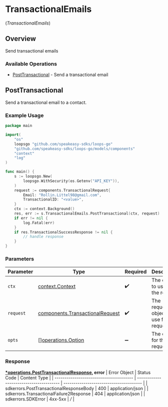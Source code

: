 # TransactionalEmails
(*TransactionalEmails*)

## Overview

Send transactional emails

### Available Operations

* [PostTransactional](#posttransactional) - Send a transactional email

## PostTransactional

Send a transactional email to a contact.

### Example Usage

```go
package main

import(
	"os"
	loopsgo "github.com/speakeasy-sdks/loops-go"
	"github.com/speakeasy-sdks/loops-go/models/components"
	"context"
	"log"
)

func main() {
    s := loopsgo.New(
        loopsgo.WithSecurity(os.Getenv("API_KEY")),
    )
    request := components.TransactionalRequest{
        Email: "Rollin.Littel98@gmail.com",
        TransactionalID: "<value>",
    }
    ctx := context.Background()
    res, err := s.TransactionalEmails.PostTransactional(ctx, request)
    if err != nil {
        log.Fatal(err)
    }
    if res.TransactionalSuccessResponse != nil {
        // handle response
    }
}
```

### Parameters

| Parameter                                                                          | Type                                                                               | Required                                                                           | Description                                                                        |
| ---------------------------------------------------------------------------------- | ---------------------------------------------------------------------------------- | ---------------------------------------------------------------------------------- | ---------------------------------------------------------------------------------- |
| `ctx`                                                                              | [context.Context](https://pkg.go.dev/context#Context)                              | :heavy_check_mark:                                                                 | The context to use for the request.                                                |
| `request`                                                                          | [components.TransactionalRequest](../../models/components/transactionalrequest.md) | :heavy_check_mark:                                                                 | The request object to use for the request.                                         |
| `opts`                                                                             | [][operations.Option](../../models/operations/option.md)                           | :heavy_minus_sign:                                                                 | The options for this request.                                                      |


### Response

**[*operations.PostTransactionalResponse](../../models/operations/posttransactionalresponse.md), error**
| Error Object                            | Status Code                             | Content Type                            |
| --------------------------------------- | --------------------------------------- | --------------------------------------- |
| sdkerrors.PostTransactionalResponseBody | 400                                     | application/json                        |
| sdkerrors.TransactionalFailure2Response | 404                                     | application/json                        |
| sdkerrors.SDKError                      | 4xx-5xx                                 | */*                                     |
